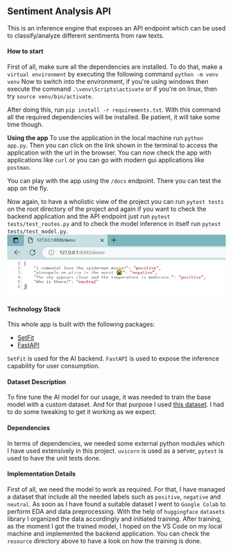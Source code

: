 ## Sentiment Analysis API
This is an inference engine that exposes an API endpoint which can be used to classify/analyze different sentiments from raw texts.

#### How to start
First of all, make sure all the dependencies are installed. To do that,
make a `virtual environment` by executing the following command `python -m venv venv`
Now to switch into the environment,
if you're using windows then execute the command `.\venv\Scripts\activate`
or if you're on linux, then try `source venv/bin/activate`.

After doing this, run `pip install -r requirements.txt`. With this command all the required dependencies will be installed. Be patient, it will take some time though.

**Using the app**
To use the application in the local machine run `python app.py`.
Then you can click on the link shown in the terminal to access the application with the url in the browser. You can now check the app with applications like `curl` or you can go with modern gui applications like `postman`.

You can play with the app using the `/docs` endpoint. There you can test the app on the fly.

Now again, to have a wholistic view of the project you can run `pytest tests` on the root directory of the project and again if you want to check the backend application and the API endpoint just run `pytest tests/test_routes.py` and to check the model inference in itself run `pytest tests/test_model.py`.
![Demonstration](/screenshots/demonstration.png)
#### Technology Stack
This whole app is built with the following packages:
- [SetFit](https://github.com/huggingface/setfit)
- [FastAPI](https://fastapi.tiangolo.com/)

`SetFit` is used for the AI backend.
`FastAPI` is used to expose the inference capability for user consumption.

#### Dataset Description
To fine tune the AI model for our usage, it was needed to train the base model with a custom dataset. And for that purpose I used [this dataset](https://www.kaggle.com/datasets/pradeeshprabhakar/preprocessed-dataset-sentiment-analysis). I had to do some tweaking to get it working as we expect.

#### Dependencies
In terms of dependencies,
we needed some external python modules which I have used extensively in this project.
`uvicorn` is used as a server,
`pytest` is used to have the unit tests done.

#### Implementation Details
First of all, we need the model to work as required. For that, I have managed a dataset that include all the needed labels such as `positive`, `negative` and `neutral`. As soon as I have found a suitable dataset I went to `Google Colab` to perform EDA and data preprocessing. With the help of `huggingface` `datasets` library I organized the data accordingly and initiated training. After training, as the moment I got the trained model, I hoped on the VS Code on my local machine and implemented the backend application.
You can check the `resource` directory above to have a look on how the training is done.